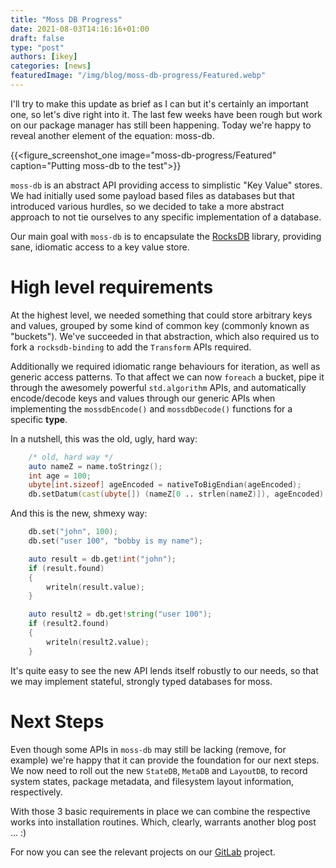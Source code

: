 ```yaml
---
title: "Moss DB Progress"
date: 2021-08-03T14:16:16+01:00
draft: false
type: "post"
authors: [ikey]
categories: [news]
featuredImage: "/img/blog/moss-db-progress/Featured.webp"
---
```


I'll try to make this update as brief as I can but it's certainly an important one, so
let's dive right into it. The last few weeks have been rough but work on our package manager
has still been happening. Today we're happy to reveal another element of the equation: moss-db.

<!--more-->

{{<figure_screenshot_one image="moss-db-progress/Featured" caption="Putting moss-db to the test">}}

`moss-db` is an abstract API providing access to simplistic "Key Value" stores. We had initially used
some payload based files as databases but that introduced various hurdles, so we decided to take
a more abstract approach to not tie ourselves to any specific implementation of a database.

Our main goal with `moss-db` is to encapsulate the [RocksDB](https://rocksdb.org/) library, providing sane, idiomatic access
to a key value store. 

# High level requirements

At the highest level, we needed something that could store arbitrary keys and values, grouped
by some kind of common key (commonly known as "buckets"). We've succeeded in that abstraction,
which also required us to fork a `rocksdb-binding` to add the `Transform` APIs required.

Additionally we required idiomatic range behaviours for iteration, as well as generic access
patterns. To that affect we can now `foreach` a bucket, pipe it through the awesomely powerful
`std.algorithm` APIs, and automatically encode/decode keys and values through our generic APIs
when implementing the `mossdbEncode()` and `mossdbDecode()` functions for a specific **type**.

In a nutshell, this was the old, ugly, hard way:


```d
	/* old, hard way */
	auto nameZ = name.toStringz();
	int age = 100;
	ubyte[int.sizeof] ageEncoded = nativeToBigEndian(ageEncoded);
	db.setDatum(cast(ubyte[]) (nameZ[0 .. strlen(nameZ)]), ageEncoded);
```

And this is the new, shmexy way:

```d
    db.set("john", 100);
    db.set("user 100", "bobby is my name");

    auto result = db.get!int("john");
    if (result.found)
    {
        writeln(result.value);
    }

    auto result2 = db.get!string("user 100");
    if (result2.found)
    {
        writeln(result2.value);
    }
```

It's quite easy to see the new API lends itself robustly to our needs, so that
we may implement stateful, strongly typed databases for moss.

# Next Steps

Even though some APIs in `moss-db` may still be lacking (remove, for example)
we're happy that it can provide the foundation for our next steps. We now need
to roll out the new `StateDB`, `MetaDB` and `LayoutDB`, to record system states,
package metadata, and filesystem layout information, respectively.

With those 3 basic requirements in place we can combine the respective works
into installation routines. Which, clearly, warrants another blog post ... :)

For now you can see the relevant projects on our [GitLab](https://gitlab.com/serpent-os/core) project.
